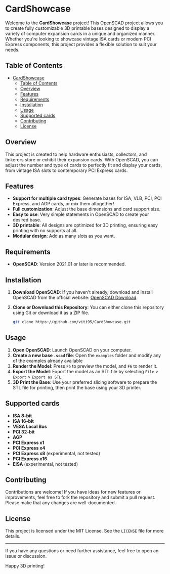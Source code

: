 # CardShowcase

Welcome to the **CardShowcase** project! This OpenSCAD project allows you to create fully customizable 3D printable bases designed to display a variety of computer expansion cards in a unique and organized manner. Whether you're looking to showcase vintage ISA cards or modern PCI Express components, this project provides a flexible solution to suit your needs.

## Table of Contents

- [CardShowcase](#cardshowcase)
  - [Table of Contents](#table-of-contents)
  - [Overview](#overview)
  - [Features](#features)
  - [Requirements](#requirements)
  - [Installation](#installation)
  - [Usage](#usage)
  - [Supported cards](#supported-cards)
  - [Contributing](#contributing)
  - [License](#license)

## Overview

This project is created to help hardware enthusiasts, collectors, and tinkerers store or exhibit their expansion cards. With OpenSCAD, you can adjust the number and type of cards to perfectly fit and display your cards, from vintage ISA slots to contemporary PCI Express cards.

## Features

- **Support for multiple card types**: Generate bases for ISA, VLB, PCI, PCI Express, and AGP cards, or mix them altogether!
- **Full customization**: Adjust the base dimensions and card support size.
- **Easy to use**: Very simple statements in OpenSCAD to create your desired base.
- **3D printable**: All designs are optimized for 3D printing, ensuring easy printing with no supports at all.
- **Modular design**: Add as many slots as you want.

## Requirements

- **OpenSCAD**: Version 2021.01 or later is recommended.

## Installation

1. **Download OpenSCAD**: If you haven't already, download and install OpenSCAD from the official website: [OpenSCAD Download](https://www.openscad.org/downloads.html).
2. **Clone or Download this Repository**: You can either clone this repository using Git or download it as a ZIP file.

   ```bash
   git clone https://github.com/viti95/CardShowcase.git
   ```

## Usage

1. **Open OpenSCAD**: Launch OpenSCAD on your computer.
2. **Create a new base `.scad` file**: Open the `examples` folder and modify any of the examples already available
3. **Render the Model**: Press `F5` to preview the model, and `F6` to render it.
4. **Export the Model**: Export the model as an STL file by selecting `File` > `Export` > `Export as STL`.
5. **3D Print the Base**: Use your preferred slicing software to prepare the STL file for printing, then print the base using your 3D printer.

## Supported cards

- **ISA 8-bit**
- **ISA 16-bit**
- **VESA Local Bus**
- **PCI 32-bit**
- **AGP**
- **PCI Express x1**
- **PCI Express x4**
- **PCI Express x8** (experimental, not tested)
- **PCI Express x16**
- **EISA** (experimental, not tested)

## Contributing

Contributions are welcome! If you have ideas for new features or improvements, feel free to fork the repository and submit a pull request. Please make that any changes are well-documented.

## License

This project is licensed under the MIT License. See the `LICENSE` file for more details.

---

If you have any questions or need further assistance, feel free to open an issue or discussion.

Happy 3D printing!